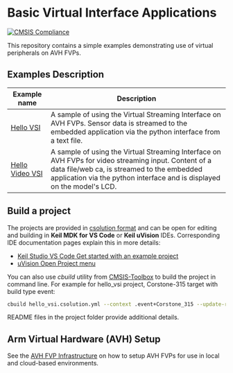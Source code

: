 # Basic Virtual Interface Applications
[![CMSIS Compliance](https://img.shields.io/github/actions/workflow/status/Arm-Examples/Hello_AVH/verify.yml?logo=arm&logoColor=0091bd&label=CMSIS%20Compliance)](https://www.keil.arm.com/cmsis) 

This repository contains a simple examples demonstrating use of virtual peripherals on AVH FVPs.

## Examples Description

| Example name                              | Description   |
|---                                        |---            |
| [Hello VSI](./hello_vsi)                  | A sample of using the Virtual Streaming Interface on AVH FVPs. Sensor data is streamed to the embedded application via the python interface from a text file. |
| [Hello Video VSI](./hello_video_vsi)      | A sample of using the Virtual Streaming Interface on AVH FVPs for video streaming input. Content of a data file/web ca, is streamed to the embedded application via the python interface and is displayed on the model's LCD. |

## Build a project

The projects are provided in [csolution format](https://github.com/Open-CMSIS-Pack/cmsis-toolbox/blob/main/docs/YML-Input-Format.md) and can be open for editing and building in **Keil MDK for VS Code** or **Keil uVision** IDEs. Corresponding IDE documentation pages explain this in more details:
 - [Keil Studio VS Code Get started with an example project](https://developer.arm.com/documentation/108029/latest/Get-started-with-an-example-project)
 - [uVision Open Project menu](https://developer.arm.com/documentation/101407/latest/User-Interface/Project-Menu-and-Commands)

You can also use *cbuild* utility from [CMSIS-Toolbox](https://github.com/Open-CMSIS-Pack/cmsis-toolbox/blob/main/docs/build-operation.md) to build the project in command line. For example for hello_vsi project, Corstone-315 target with build type event:

```bash
cbuild hello_vsi.csolution.yml --context .event+Corstone_315 --update-rte --packs --toolchain GCC
```

README files in the project folder provide additional details.

## Arm Virtual Hardware (AVH) Setup

See the [AVH FVP Infrastructure](https://arm-software.github.io/AVH/main/infrastructure/html/index.html) on how to setup AVH FVPs for use in local and cloud-based environments.

